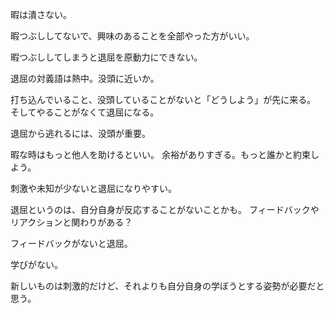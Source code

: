 暇は潰さない。

暇つぶししてないで、興味のあることを全部やった方がいい。

暇つぶししてしまうと退屈を原動力にできない。

退屈の対義語は熱中。没頭に近いか。

打ち込んでいること、没頭していることがないと「どうしよう」が先に来る。
そしてやることがなくて退屈になる。

退屈から逃れるには、没頭が重要。

暇な時はもっと他人を助けるといい。
余裕がありすぎる。もっと誰かと約束しよう。

刺激や未知が少ないと退屈になりやすい。

退屈というのは、自分自身が反応することがないことかも。
フィードバックやリアクションと関わりがある？

フィードバックがないと退屈。

学びがない。

新しいものは刺激的だけど、それよりも自分自身の学ぼうとする姿勢が必要だと思う。
